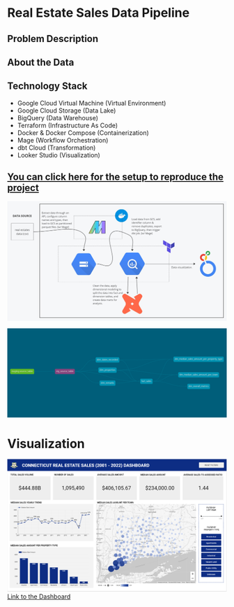 # Real Estate Sales Data Pipeline

## Problem Description

## About the Data

## Technology Stack
- Google Cloud Virtual Machine (Virtual Environment)
- Google Cloud Storage (Data Lake)
- BigQuery (Data Warehouse)
- Terraform (Infrastructure As Code)
- Docker & Docker Compose (Containerization)
- Mage (Workflow Orchestration)
- dbt Cloud (Transformation)
- Looker Studio (Visualization)

## [You can click here for the setup to reproduce the project](https://github.com/ranzbrendan/real_estate_sales_de_project/blob/main/setup.md)

![pipeline architecture](images/pipeline_architecture.jpg)


![dbt lineage](images/dbt-dag.png)

# Visualization

![dashboard](images/real_estate_sales_dashboard.png)
[Link to the Dashboard](https://lookerstudio.google.com/reporting/fadbe10e-9b4a-4007-8dd7-e407aa03e144)

